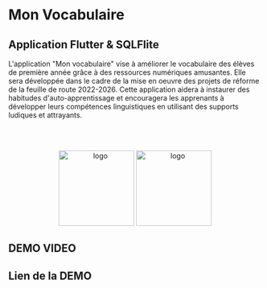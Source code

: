 # Mon Vocabulaire
<h2>Application Flutter & SQLFlite</h2>
<p>L'application "Mon vocabulaire" vise à améliorer le vocabulaire des élèves de première année grâce à des ressources numériques amusantes. Elle sera développée dans le cadre de la mise en oeuvre des projets de réforme de la feuille de route 2022-2026. Cette application aidera à instaurer des habitudes d'auto-apprentissage et encouragera les apprenants à développer leurs compétences linguistiques en utilisant des supports ludiques et attrayants.</p>
<br>
<br>
<p align="center"
<picture>
  <img alt="logo" src="https://drive.google.com/uc?id=1nKfIUdJIVltaMu07vyR0nvuu09f8A26P" height="150px">
</picture>
<picture>
  <img alt="logo" src="https://drive.google.com/uc?id=1FH6ShRfzONUUpuwJEXgVJbbTthI2gc0B" height="150px">
</picture>

<h2>DEMO VIDEO</h2>


<h2>Lien de la DEMO</h2>

